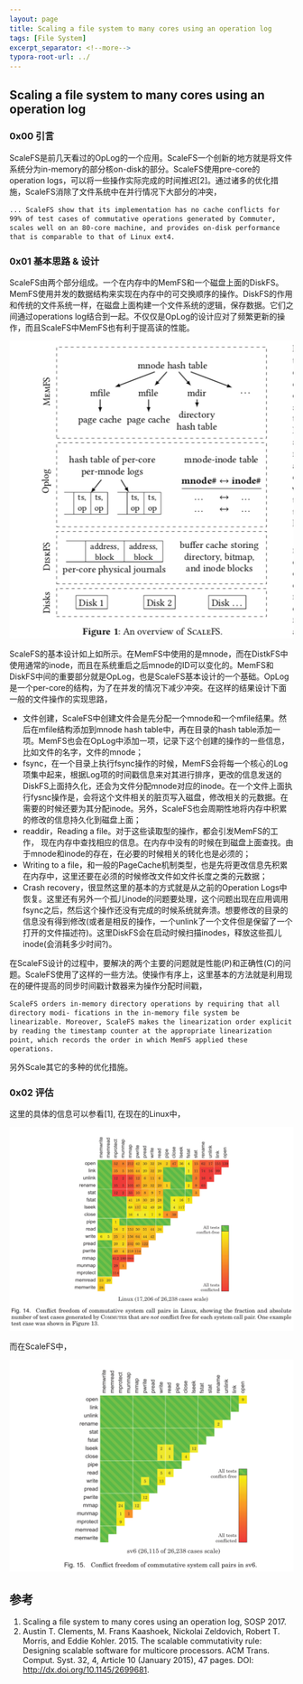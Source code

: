 ```yaml
---
layout: page
title: Scaling a file system to many cores using an operation log
tags: [File System]
excerpt_separator: <!--more-->
typora-root-url: ../
---
```


## Scaling a file system to many cores using an operation log 

### 0x00 引言

  ScaleFS是前几天看过的OpLog的一个应用。ScaleFS一个创新的地方就是将文件系统分为in-memory的部分核on-disk的部分。ScaleFS使用pre-core的operation logs，可以将一些操作实际完成的时间推迟[2]。通过诸多的优化措施，ScaleFS消除了文件系统中在并行情况下大部分的冲突，

```
... ScaleFS show that its implementation has no cache conflicts for 99% of test cases of commutative operations generated by Commuter, scales well on an 80-core machine, and provides on-disk performance that is comparable to that of Linux ext4.
```

### 0x01 基本思路 & 设计

 ScaleFS由两个部分组成。一个在内存中的MemFS和一个磁盘上面的DiskFS。MemFS使用并发的数据结构来实现在内存中的可交换顺序的操作。DiskFS的作用和传统的文件系统一样，在磁盘上面构建一个文件系统的逻辑，保存数据。它们之间通过operations log结合到一起。不仅仅是OpLog的设计应对了频繁更新的操作，而且ScaleFS中MemFS也有利于提高读的性能。

![scalafs-arch](/assets/img/scalafs-arch.png)

  ScaleFS的基本设计如上如所示。在MemFS中使用的是mnode，而在DistkFS中使用通常的inode，而且在系统重启之后mnode的ID可以变化的。MemFS和DiskFS中间的重要部分就是OpLog，也是ScaleFS基本设计的一个基础。OpLog是一个per-core的结构，为了在并发的情况下减少冲突。在这样的结果设计下面一般的文件操作的实现思路，

* 文件创建，ScaleFS中创建文件会是先分配一个mnode和一个mfile结果。然后在mfile结构添加到mnode hash table中，再在目录的hash table添加一项。MemFS也会在OpLog中添加一项，记录下这个创建的操作的一些信息，比如文件的名字，文件的mnode；
* fsync，在一个目录上执行fsync操作的时候，MemFS会将每一个核心的Log项集中起来，根据Log项的时间戳信息来对其进行排序，更改的信息发送的DiskFS上面持久化，还会为文件分配mnode对应的inode。在一个文件上面执行fysnc操作是，会将这个文件相关的脏页写入磁盘，修改相关的元数据。在需要的时候还要为其分配inode。另外，ScaleFS也会周期性地将内存中积累的修改的信息持久化到磁盘上面；
* readdir，Reading a file。对于这些读取型的操作，都会引发MemFS的工作， 现在内存中查找相应的信息。在内存中没有的时候在到磁盘上面查找。由于mnode和inode的存在，在必要的时候相关的转化也是必须的；
* Writing to a file，和一般的PageCache机制类型，也是先将更改信息先积累在内存中，这里还要在必须的时候修改文件如文件长度之类的元数据；
* Crash recovery，很显然这里的基本的方式就是从之前的Operation Logs中恢复。这里还有另外一个孤儿inode的问题要处理，这个问题出现在应用调用fsync之后，然后这个操作还没有完成的时候系统就奔溃。想要修改的目录的信息没有得到修改(或者是相反的操作，一个unlink了一个文件但是保留了一个打开的文件描述符)。这里DiskFS会在启动时候扫描inodes，释放这些孤儿inode(会消耗多少时间?)。

在ScaleFS设计的过程中，要解决的两个主要的问题就是性能(P)和正确性(C)的问题。ScaleFS使用了这样的一些方法。使操作有序上，这里基本的方法就是利用现在的硬件提高的同步时间戳计数器来为操作分配时间戳，

```
ScaleFS orders in-memory directory operations by requiring that all directory modi- fications in the in-memory file system be linearizable. Moreover, ScaleFS makes the linearization order explicit by reading the timestamp counter at the appropriate linearization point, which records the order in which MemFS applied these operations. 
```

另外Scale其它的多种的优化措施。

### 0x02 评估

这里的具体的信息可以参看[1], 在现在的Linux中，

![scr-linux-fs](/assets/img/scr-linux-fs.png)

而在ScaleFS中，

![scr-sv6-fs](/assets/img/scr-sv6-fs.png)

## 参考

1. Scaling a file system to many cores using an operation log, SOSP 2017.
2. Austin T. Clements, M. Frans Kaashoek, Nickolai Zeldovich, Robert T. Morris, and Eddie Kohler. 2015. The scalable commutativity rule: Designing scalable software for multicore processors. ACM Trans. Comput. Syst. 32, 4, Article 10 (January 2015), 47 pages.  DOI: http://dx.doi.org/10.1145/2699681.

